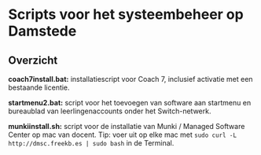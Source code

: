 # Scripts voor het systeembeheer op Damstede

## Overzicht

**coach7install.bat:** installatiescript voor Coach 7, inclusief activatie met een bestaande licentie.

**startmenu2.bat:** script voor het toevoegen van software aan startmenu en bureaublad van leerlingenaccounts onder het Switch-netwerk.

**munkiinstall.sh:** script voor de installatie van Munki / Managed Software Center op mac van docent. Tip: voer uit op elke mac met `sudo curl -L http://dmsc.freekb.es | sudo bash` in de Terminal.
